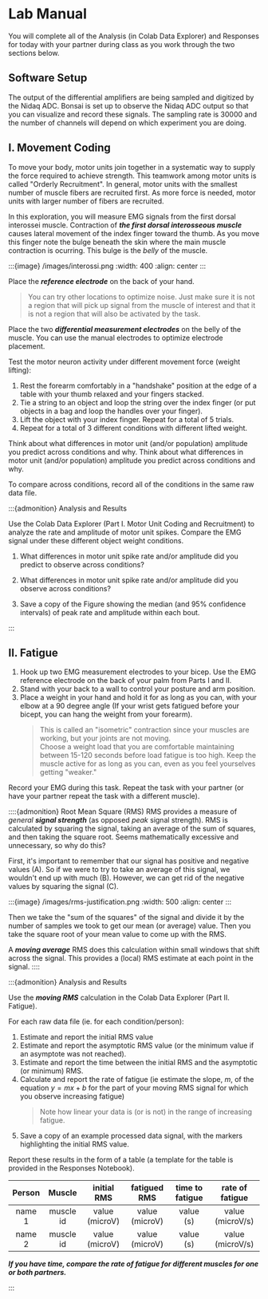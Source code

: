 # Lab Manual

You will complete all of the Analysis (in Colab Data Explorer) and Responses for today with your partner during class as you work through the two sections below. 

## Software Setup

The output of the differential amplifiers are being sampled and digitized by the Nidaq ADC. Bonsai is set up to observe the Nidaq ADC output so that you can visualize and record these signals. The sampling rate is 30000 and the number of channels will depend on which experiment you are doing. 

## I. Movement Coding

To move your body, motor units join together in a systematic way to supply the force required to achieve strength. This teamwork among motor units is called "Orderly Recruitment". In general, motor units with the smallest number of muscle fibers are recruited first. As more force is needed, motor units with larger number of fibers are recruited. 

In this exploration, you will measure EMG signals from the first dorsal interossei muscle. Contraction of ***the first dorsal interosseous muscle*** causes lateral movement of the index finger toward the thumb. As you move this finger note the bulge beneath the skin where the main muscle contraction is ocurring. This bulge is the *belly* of the muscle. 

:::{image} /images/interossi.png
:width: 400
:align: center
:::

Place the ***reference electrode*** on the back of your hand.
> You can try other locations to optimize noise. Just make sure it is not a region that will pick up signal from the muscle of interest and that it is not a region that will also be activated by the task. 

Place the two ***differential measurement electrodes*** on the belly of the muscle. You can use the manual electrodes to optimize electrode placement. 

Test the motor neuron activity under different movement force (weight lifting):
1. Rest the forearm comfortably in a "handshake" position at the edge of a table with your thumb relaxed and your fingers stacked.
2. Tie a string to an object and loop the string over the index finger (or put objects in a bag and loop the handles over your finger).
3. Lift the object with your index finger. Repeat for a total of 5 trials.
4. Repeat for a total of 3 different conditions with different lifted weight.

Think about what differences in motor unit (and/or population) amplitude you predict across conditions and why. Think about what differences in motor unit (and/or population) amplitude you predict across conditions and why.

To compare across conditions, record all of the conditions in the same raw data file. 

:::{admonition} Analysis and Results

Use the Colab Data Explorer (Part I. Motor Unit Coding and Recruitment) to analyze the rate and amplitude of motor unit spikes. Compare the EMG signal under these different object weight conditions. 

1. What differences in motor unit spike rate and/or amplitude did you predict to observe across conditions?

2. What differences in motor unit spike rate and/or amplitude did you observe across conditions?

3. Save a copy of the Figure showing the median (and 95% confidence intervals) of peak rate and amplitude within each bout. 

:::


## II. Fatigue

1. Hook up two EMG measurement electrodes to your bicep. Use the EMG reference electrode on the back of your palm from Parts I and II.
2. Stand with your back to a wall to control your posture and arm position. 
3. Place a weight in your hand and hold it for as long as you can, with your elbow at a 90 degree angle (If your wrist gets fatigued before your bicept, you can hang the weight from your forearm). 
	> This is called an "isometric" contraction since your muscles are working, but your joints are not moving.   
	> Choose a weight load that you are comfortable maintaining between 15-120 seconds before load fatigue is too high. Keep the muscle active for as long as you can, even as you feel yourselves getting "weaker."

Record your EMG during this task. Repeat the task with your partner (or have your partner repeat the task with a different muscle).

::::{admonition} Root Mean Square (RMS)
  RMS provides a measure of *general* ***signal strength*** (as opposed *peak* signal strength). RMS is calculated by squaring the signal, taking an average of the sum of squares, and then taking the square root. Seems mathematically excessive and unnecessary, so why do this?

  First, it's important to remember that our signal has positive and negative values (A). So if we were to try to take an average of this signal, we wouldn't end up with much (B). However, we can get rid of the negative values by squaring the signal (C). 

  :::{image} /images/rms-justification.png
  :width: 500
  :align: center
  :::

  Then we take the "sum of the squares" of the signal and divide it by the number of samples we took to get our mean (or average) value. Then you take the square root of your mean value to come up with the RMS.

  A ***moving average*** RMS does this calculation within small windows that shift across the signal. This provides a (local) RMS estimate at each point in the signal.
::::

:::{admonition} Analysis and Results

Use the ***moving RMS*** calculation in the Colab Data Explorer (Part II. Fatigue).

For each raw data file (ie. for each condition/person):
1. Estimate and report the initial RMS value 
2. Estimate and report the asymptotic RMS value (or the minimum value if an asymptote was not reached).
3. Estimate and report the time between the initial RMS and the asymptotic (or minimum) RMS. 
4. Calculate and report the rate of fatigue (ie estimate the slope, $m$, of the equation $y = mx + b$ for the part of your moving RMS signal for which you observe increasing fatigue) 
	> Note how linear your data is (or is not) in the range of increasing fatigue.
5. Save a copy of an example processed data signal, with the markers highlighting the initial RMS value.

Report these results in the form of a table (a template for the table is provided in the Responses Notebook). 

| Person | Muscle    | initial RMS    | fatigued RMS   | time to fatigue | rate of fatigue  |
| :----: | :-------: | :------------: | :------------: | :-------------: | :--------------: |
| name 1 | muscle id | value (microV) | value (microV) | value (s)       | value (microV/s) |
| name 2 | muscle id | value (microV) | value (microV) | value (s)       | value (microV/s) |

***If you have time, compare the rate of fatigue for different muscles for one or both partners.***

:::
<!-- 
## III. Recruitment

To move your body, motor units join together in a systematic way to supply the force required to achieve strength. This teamwork among motor units is called "Orderly Recruitment". In general, motor units with the smallest number of muscle fibers begin contracting first during a movement, followed by the motor units with the largest number of fibers afterward, to allow for a smooth, strong muscle contraction.

Use the same electrode placement as in the first experiment to try to isolate the action potential of a single motor unit.

1. Rest the forearm comfortably in a "handshake" position at the edge of a table with your thumb up
2. Slowly lift your finger to try to isolate consistent spiking activity of a single motor unit
  > You may need to think about moving the finger rather than actually moving it.

Record your EMG during this task.

:::{admonition} Analysis and Results

Find a recording with a bout of regular activity in the single motor unit. 

Use the Colab Data Explorer (Part I. Motor Unit Coding and Recruitment) to observe the amplitude (height) and firing rate (number of impulses) in the EMG across this bout. 

1. What was the approximate spike rate? 

2. Use the Dash Data Explorer or the Colab Data Explorer to save a copy of a Figure showing reliable isolation of single motor unit activity. 

:::
 -->

